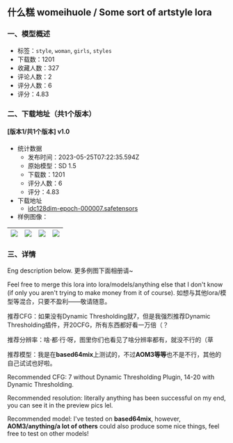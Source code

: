 ## 什么糕 womeihuole / Some sort of artstyle lora
### 一、模型概述

- 标签：`style`, `woman`, `girls`, `styles`
- 下载数：1201
- 收藏人数：327
- 评论人数：2
- 评分人数：6
- 评分：4.83

### 二、下载地址（共1个版本）

#### [版本1/共1个版本] v1.0

- 统计数据
  - 发布时间：2023-05-25T07:22:35.594Z
  - 原始模型：SD 1.5
  - 下载数：1201
  - 评分人数：6
  - 评分：4.83
- 下载地址
  - [idc128dim-epoch-000007.safetensors](https://civitai.com/api/download/models/80495)
- 样例图像：

| <img src="https://image.civitai.com/xG1nkqKTMzGDvpLrqFT7WA/d6d0527d-b5c3-4507-8e12-63c0c2b1a1e4/width=450/903398.jpeg" /> | <img src="https://image.civitai.com/xG1nkqKTMzGDvpLrqFT7WA/c1b251b5-a0e0-4f82-8509-d30c884e1e29/width=450/903397.jpeg" /> | <img src="https://image.civitai.com/xG1nkqKTMzGDvpLrqFT7WA/b639e6a6-dc7d-448d-867f-ad201ff7b3b3/width=450/903399.jpeg" /> | <img src="https://image.civitai.com/xG1nkqKTMzGDvpLrqFT7WA/bfa972e2-6ebe-4006-813f-d139e8a8bc4d/width=450/903396.jpeg" /> |
| ---- | ---- | ---- | ---- |


### 三、详情
<p>Eng description below. 更多例图下面相册请~</p><p>Feel free to merge this lora into lora/models/anything else that I don't know (if only you aren't trying to make money from it of course). 如想与其他lora/模型等混合，只要不盈利——敬请随意。</p><p>推荐CFG：如果没有Dynamic Thresholding就7，但是我强烈推荐Dynamic Thresholding插件，开20CFG，所有东西都好看一万倍（？</p><p>推荐分辨率：啥·都·行·呀，图里你们也看见了啥分辨率都有，就没不行的（草</p><p>推荐模型：我是在<strong>based64mix</strong>上测试的，不过<strong>AOM3等等</strong>也不是不行，其他的自己试试也好啦。</p><p></p><p>Recommended CFG: 7 without Dynamic Thresholding Plugin, 14-20 with Dynamic Thresholding.</p><p>Recommended resolution: literally anything has been successful on my end, you can see it in the preview pics lel.</p><p>Recommended model: I've tested on <strong>based64mix</strong>, however, <strong>AOM3/anything/a lot of others</strong> could also produce some nice things, feel free to test on other models!</p>